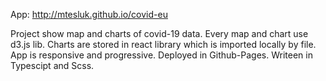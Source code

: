 App: http://mtesluk.github.io/covid-eu

Project show map and charts of covid-19 data.
Every map and chart use d3.js lib.
Charts are stored in react library which is imported locally by file.
App is responsive and progressive.
Deployed in Github-Pages.
Writeen in Typescipt and Scss.
